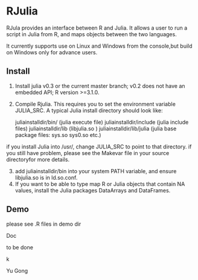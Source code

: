 RJulia
======

RJula provides an interface between R and Julia. It allows a user to run a script in Julia from R, and maps objects between the two languages.

It currently supports use on Linux and Windows from the console,but build on Windows only for advance users.

Install
-------------

1. Install julia v0.3 or the current master branch; v0.2 does not have an embedded API; R version >=3.1.0.
2. Compile Rjulia. This requires you to set the environment variable JULIA\_SRC. A typical
Julia install directory should look like:
  
    juliainstalldir/bin/       (julia execute file)
    juliainstalldir/include    (julia include files)
    juliainstalldir/lib        (libjulia.so )
    juliainstalldir/lib/julia  (julia base package files: sys.so sys0.so etc.)
    
  if you install Julia into /usr/, change JULIA\_SRC to point to that directory. if you still have problem, please see the Makevar file in your source directoryfor more details.

3. add juliainstalldir/bin into your system PATH variable, and ensure libjulia.so is in ld.so.conf.
4. If you want to be able to type map R or Julia objects that contain NA values, install the Julia packages DataArrays and DataFrames.

Demo
-------------

please see .R files in demo dir 

Doc

to be done

k

Yu Gong
